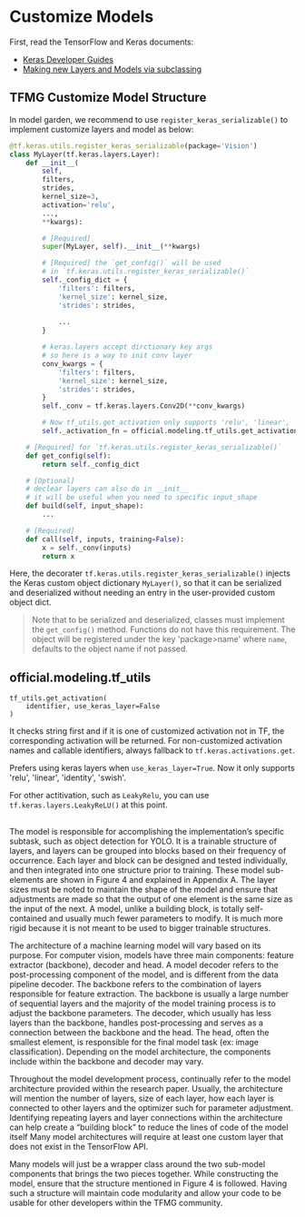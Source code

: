 # Customize Models

First, read the TensorFlow and Keras documents:

- [Keras Developer Guides](https://keras.io/guides/)
- [Making new Layers and Models via subclassing](https://www.tensorflow.org/guide/keras/custom_layers_and_models)


## TFMG Customize Model Structure 

In model garden, we recommend to use `register_keras_serializable()` to implement customize layers and model as below:

```python
@tf.keras.utils.register_keras_serializable(package='Vision')
class MyLayer(tf.keras.layers.Layer):
    def __init__(
        self, 
        filters,
        strides,
        kernel_size=3,
        activation='relu',
        ..., 
        **kwargs):

        # [Required] 
        super(MyLayer, self).__init__(**kwargs)

        # [Required] the `get_config()` will be used 
        # in `tf.keras.utils.register_keras_serializable()`
        self._config_dict = {
            'filters': filters,
            'kernel_size': kernel_size,
            'strides': strides, 
            
            ...
        }

        # keras.layers accept dirctionary key args
        # so here is a way to init conv layer 
        conv_kwargs = {
            'filters': filters,
            'kernel_size': kernel_size,
            'strides': strides, 
        }
        self._conv = tf.keras.layers.Conv2D(**conv_kwargs)

        # Now tf_utils.get_activation only supports 'relu', 'linear', 'identity', 'swish'.
        self._activation_fn = official.modeling.tf_utils.get_activation(activation)

    # [Required] for `tf.keras.utils.register_keras_serializable()`
    def get_config(self):
        return self._config_dict

    # [Optional]
    # declear layers can also do in __init__ 
    # it will be useful when you need to specific input_shape
    def build(self, input_shape):
        ... 

    # [Required] 
    def call(self, inputs, training=False):
        x = self._conv(inputs)
        return x
```

Here, the decorater `tf.keras.utils.register_keras_serializable()` injects the Keras custom object dictionary `MyLayer()`, so that it can be serialized and deserialized without needing an entry in the user-provided custom object dict. 

> Note that to be serialized and deserialized, classes must implement the `get_config()` method. Functions do not have this requirement. The object will be registered under the key 'package>name' where `name`, defaults to the object name if not passed.





## official.modeling.tf_utils 

```
tf_utils.get_activation(
    identifier, use_keras_layer=False
)
```

It checks string first and if it is one of customized activation not in TF,
the corresponding activation will be returned. For non-customized activation
names and callable identifiers, always fallback to `tf.keras.activations.get`.

Prefers using keras layers when `use_keras_layer=True`. Now it only supports
'relu', 'linear', 'identity', 'swish'.

For other actitivation, such as `LeakyRelu`, you can use `tf.keras.layers.LeakyReLU()` at this point. 


##


The model is responsible for accomplishing the implementation’s specific subtask, such as object detection for YOLO. It is a trainable structure of layers, and layers can be grouped into blocks based on their frequency of occurrence. Each layer and block can be designed and tested individually, and then integrated into one structure prior to training. These model sub-elements are shown in Figure 4 and explained in Appendix A. The layer sizes must be noted to maintain the shape of the model and ensure that adjustments are made so that the output of one element is the same size as the input of the next. A model, unlike a building block, is totally self-contained and usually much fewer parameters to modify. It is much more rigid because it is not meant to be used to bigger trainable structures. 

The architecture of a machine learning model will vary based on its purpose. For computer vision, models have three main components: feature extractor (backbone), decoder and head. A model decoder refers to the post-processing component of the model, and is different from the data pipeline decoder. The backbone refers to the combination of layers responsible for feature extraction. The backbone is usually a large number of sequential layers and the majority of the model training process is to adjust the backbone parameters. The decoder, which usually has less layers than the backbone, handles post-processing and serves as a connection between the backbone and the head. The head, often the smallest element, is responsible for the final model task (ex: image classification). Depending on the model architecture, the components include within the backbone and decoder may vary. 

Throughout the model development process, continually refer to the model architecture provided within the research paper. Usually, the architecture will mention the number of layers, size of each layer, how each layer is connected to other layers and the optimizer such for parameter adjustment. Identifying repeating layers and layer connections within the architecture can help create a “building block” to reduce the lines of code of the model itself Many model architectures will require at least one custom layer that does not exist in the TensorFlow API. 

Many models will just be a wrapper class around the two sub-model components that brings the two pieces together. While constructing the model, ensure that the structure mentioned in Figure 4 is followed. Having such a structure will maintain code modularity and allow your code to be usable for other developers within the TFMG community. 
